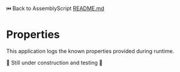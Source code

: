 ⏮️ Back to AssemblyScript [README.md](../../README.md)

# Properties

This application logs the known properties provided during runtime.

🚧 Still under construction and testing 🚧
